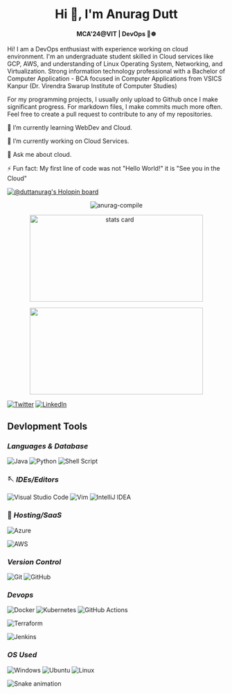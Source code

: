 **<h1 align="center">Hi 👋, I&apos;m Anurag Dutt</h1>**

<h4 align="center">
  MCA'24@VIT | DevOps 🐳☸ 
</h4>

Hi! I am a DevOps enthusiast with experience working on cloud environment. I'm an undergraduate student skilled in Cloud services like GCP, AWS, and understanding of Linux Operating System, Networking, and Virtualization. Strong information technology professional with a Bachelor of Computer Application - BCA focused in Computer Applications from VSICS Kanpur (Dr. Virendra Swarup Institute of Computer Studies)

For my programming projects, I usually only upload to Github once I make significant progress. For markdown files, I make commits much more often. Feel free to create a pull request to contribute to any of my repositories.

🌱 I’m currently learning WebDev and Cloud.

🔭 I’m currently working on Cloud Services.

💬 Ask me about cloud.

⚡ Fun fact: My first line of code was not "Hello World!" it is "See you in the Cloud"


[![@duttanurag's Holopin board](https://holopin.me/duttanurag)](https://holopin.io/@duttanurag)


<p align="center"> <img src="https://komarev.com/ghpvc/?username=anurag-compile&label=Profile%20views&color=0e75b6&style=flat" alt="anurag-compile" /> </p>


<p align="center">  
<a align= "center" href="https://github.com/anurag-compile">
<img alt= "stats card" height="200px" width="400" src="https://github-readme-streak-stats.herokuapp.com/?user=anurag-compile&theme=dracula&hide_border=true">
</a>
</p>
<p align="center">
<a align= "center" href="https://github.com/anurag-compile">
<img height="200px" width="400" src="https://github-readme-stats.vercel.app/api?username=anurag-compile&count_private=true&show_icons=true&theme=dracula&hide_border=true" />
</a>
</p>

[![Twitter](https://img.shields.io/badge/Twitter-%231DA1F2.svg?style=for-the-badge&logo=Twitter&logoColor=white)](https://twitter.com/duttanurag20)
[![LinkedIn](https://img.shields.io/badge/linkedin-%230077B5.svg?style=for-the-badge&logo=linkedin&logoColor=white)](https://www.linkedin.com/in/anuragdutt01/)


## **Devlopment Tools**

### *Languages & Database*
![Java](https://img.shields.io/badge/java-%23ED8B00.svg?style=for-the-badge&logo=java&logoColor=white)
![Python](https://img.shields.io/badge/python-3670A0?style=for-the-badge&logo=python&logoColor=ffdd54)
![Shell Script](https://img.shields.io/badge/shell_script-%23121011.svg?style=for-the-badge&logo=gnu-bash&logoColor=white)
<!-- ![MongoDB](https://img.shields.io/badge/MongoDB-%234ea94b.svg?style=for-the-badge&logo=mongodb&logoColor=white) -->


### 🪡 *IDEs/Editors*
![Visual Studio Code](https://img.shields.io/badge/Visual%20Studio%20Code-0078d7.svg?style=for-the-badge&logo=visual-studio-code&logoColor=white)
![Vim](https://img.shields.io/badge/VIM-%2311AB00.svg?style=for-the-badge&logo=vim&logoColor=white)
![IntelliJ IDEA](https://img.shields.io/badge/IntelliJIDEA-000000.svg?style=for-the-badge&logo=intellij-idea&logoColor=white)


### 🎈 *Hosting/SaaS*
![Azure](https://img.shields.io/badge/azure-%230072C6.svg?style=for-the-badge&logo=microsoftazure&logoColor=white)
<!-- ![Google Cloud](https://img.shields.io/badge/GoogleCloud-%234285F4.svg?style=for-the-badge&logo=google-cloud&logoColor=white) -->
![AWS](https://img.shields.io/badge/AWS-%23FF9900.svg?style=for-the-badge&logo=amazon-aws&logoColor=white)

### *Version Control*
![Git](https://img.shields.io/badge/git-%23F05033.svg?style=for-the-badge&logo=git&logoColor=white)
![GitHub](https://img.shields.io/badge/github-%23121011.svg?style=for-the-badge&logo=github&logoColor=white)

### *Devops*
![Docker](https://img.shields.io/badge/docker-%230db7ed.svg?style=for-the-badge&logo=docker&logoColor=white)
![Kubernetes](https://img.shields.io/badge/kubernetes-%23326ce5.svg?style=for-the-badge&logo=kubernetes&logoColor=white)
![GitHub Actions](https://img.shields.io/badge/github%20actions-%232671E5.svg?style=for-the-badge&logo=githubactions&logoColor=white)
<!-- ![CircleCI](https://img.shields.io/badge/circle%20ci-%23161616.svg?style=for-the-badge&logo=circleci&logoColor=white) -->
![Terraform](https://img.shields.io/badge/terraform-%235835CC.svg?style=for-the-badge&logo=terraform&logoColor=white)
<!-- ![Rancher](https://img.shields.io/badge/rancher-%230075A8.svg?style=for-the-badge&logo=rancher&logoColor=white) -->
<!-- ![Nginx](https://img.shields.io/badge/nginx-%23009639.svg?style=for-the-badge&logo=nginx&logoColor=white) -->
![Jenkins](https://img.shields.io/badge/jenkins-%232C5263.svg?style=for-the-badge&logo=jenkins&logoColor=white)

### *OS Used*
![Windows](https://img.shields.io/badge/Windows-0078D6?style=for-the-badge&logo=windows&logoColor=white)
![Ubuntu](https://img.shields.io/badge/Ubuntu-E95420?style=for-the-badge&logo=ubuntu&logoColor=white)
![Linux](https://img.shields.io/badge/Linux-FCC624?style=for-the-badge&logo=linux&logoColor=black)


![Snake animation](https://github.com/anurag-compile/anurag-compile/blob/output/github-contribution-grid-snake.svg)
